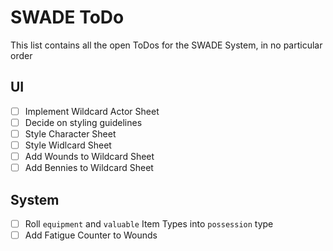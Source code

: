 # SWADE ToDo

This list contains all the open ToDos for the SWADE System, in no particular order

## UI

- [ ] Implement Wildcard Actor Sheet
- [ ] Decide on styling guidelines
- [ ] Style Character Sheet
- [ ] Style Widlcard Sheet
- [ ] Add Wounds to Wildcard Sheet
- [ ] Add Bennies to Wildcard Sheet

## System

- [ ] Roll `equipment` and `valuable` Item Types into `possession` type
- [ ] Add Fatigue Counter to Wounds